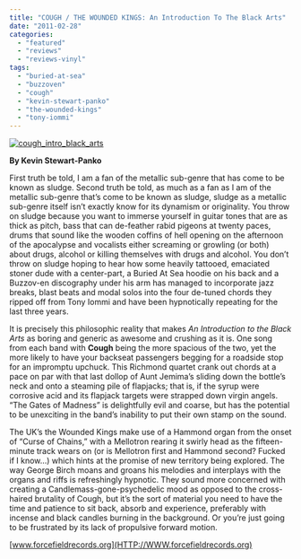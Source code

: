 ```yaml
---
title: "COUGH / THE WOUNDED KINGS: An Introduction To The Black Arts"
date: "2011-02-28"
categories: 
  - "featured"
  - "reviews"
  - "reviews-vinyl"
tags: 
  - "buried-at-sea"
  - "buzzoven"
  - "cough"
  - "kevin-stewart-panko"
  - "the-wounded-kings"
  - "tony-iommi"
---
```


[![](http://www.hellbound.ca/wp-content/uploads/2011/02/cough_intro_black_arts.jpg "cough_intro_black_arts")](http://www.hellbound.ca/wp-content/uploads/2011/02/cough_intro_black_arts.jpg)

**By Kevin Stewart-Panko**

First truth be told, I am a fan of the metallic sub-genre that has come to be known as sludge. Second truth be told, as much as a fan as I am of the metallic sub-genre that’s come to be known as sludge, sludge as a metallic sub-genre itself isn’t exactly know for its dynamism or originality. You throw on sludge because you want to immerse yourself in guitar tones that are as thick as pitch, bass that can de-feather rabid pigeons at twenty paces, drums that sound like the wooden coffins of hell opening on the afternoon of the apocalypse and vocalists either screaming or growling (or both) about drugs, alcohol or killing themselves with drugs and alcohol. You don’t throw on sludge hoping to hear how some heavily tattooed, emaciated stoner dude with a center-part, a Buried At Sea hoodie on his back and a Buzzov-en discography under his arm has managed to incorporate jazz breaks, blast beats and modal solos into the four de-tuned chords they ripped off from Tony Iommi and have been hypnotically repeating for the last three years.

It is precisely this philosophic reality that makes _An Introduction to the Black Arts_ as boring and generic as awesome and crushing as it is. One song from each band with **Cough** being the more spacious of the two, yet the more likely to have your backseat passengers begging for a roadside stop for an impromptu upchuck. This Richmond quartet crank out chords at a pace on par with that last dollop of Aunt Jemima’s sliding down the bottle’s neck and onto a steaming pile of flapjacks; that is, if the syrup were corrosive acid and its flapjack targets were strapped down virgin angels. “The Gates of Madness” is delightfully evil and coarse, but has the potential to be unexciting in the band’s inability to put their own stamp on the sound.

The UK’s the Wounded Kings make use of a Hammond organ from the onset of “Curse of Chains,” with a Mellotron rearing it swirly head as the fifteen-minute track wears on (or is Mellotron first and Hammond second? Fucked if I know…) which hints at the promise of new territory being explored. The way George Birch moans and groans his melodies and interplays with the organs and riffs is refreshingly hypnotic. They sound more concerned with creating a Candlemass-gone-psychedelic mood as opposed to the cross-haired brutality of Cough, but it’s the sort of material you need to have the time and patience to sit back, absorb and experience, preferably with incense and black candles burning in the background. Or you’re just going to be frustrated by its lack of propulsive forward motion.

[www.forcefieldrecords.org](HTTP://WWW.forcefieldrecords.org)

